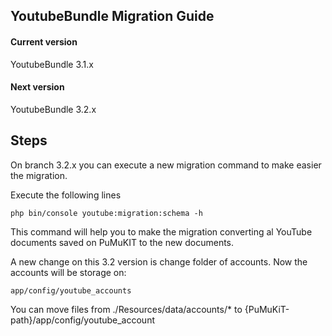 ## YoutubeBundle Migration Guide

#### Current version
YoutubeBundle 3.1.x

#### Next version
YoutubeBundle 3.2.x

## Steps

On branch 3.2.x you can execute a new migration command to make easier the migration.

Execute the following lines

```
php bin/console youtube:migration:schema -h
```

This command will help you to make the migration converting al YouTube documents saved on PuMuKIT to the new documents.

A new change on this 3.2 version is change folder of accounts. Now the accounts will be storage on:

```
app/config/youtube_accounts
```

You can move files from ./Resources/data/accounts/* to {PuMuKiT-path}/app/config/youtube_account
